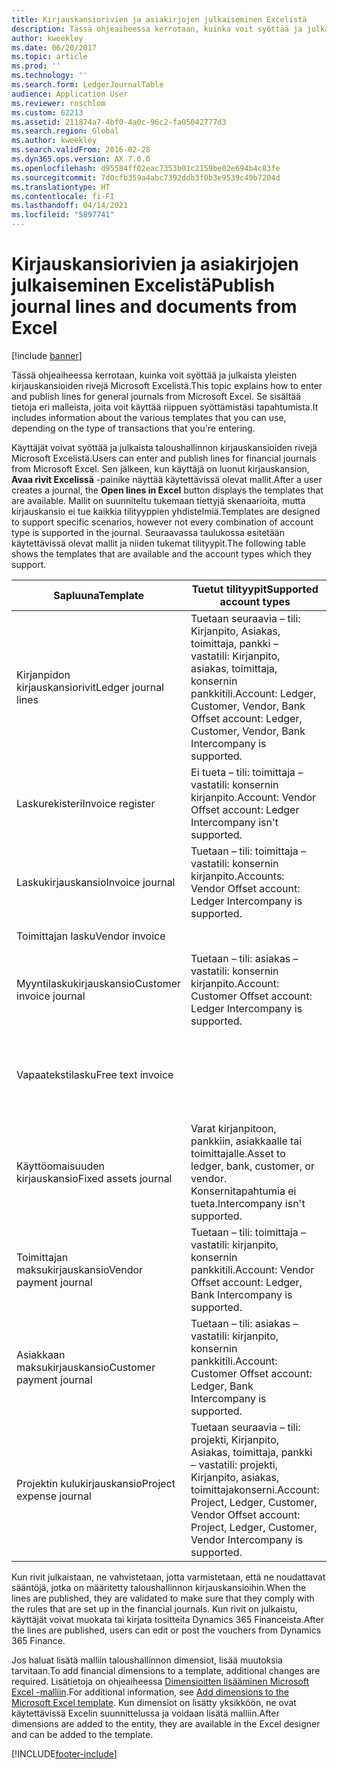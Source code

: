```yaml
---
title: Kirjauskansiorivien ja asiakirjojen julkaiseminen Excelistä
description: Tässä ohjeaiheessa kerrotaan, kuinka voit syöttää ja julkaista yleisten kirjauskansioiden rivejä Microsoft Excelistä. Se sisältää tietoja eri malleista, joita voit käyttää riippuen syöttämistäsi tapahtumista.
author: kweekley
ms.date: 06/20/2017
ms.topic: article
ms.prod: ''
ms.technology: ''
ms.search.form: LedgerJournalTable
audience: Application User
ms.reviewer: roschlom
ms.custom: 62213
ms.assetid: 211874a7-4bf0-4a0c-96c2-fa05042777d3
ms.search.region: Global
ms.author: kweekley
ms.search.validFrom: 2016-02-28
ms.dyn365.ops.version: AX 7.0.0
ms.openlocfilehash: d95584ff02eac7353b01c2159be02e694b4c83fe
ms.sourcegitcommit: 7d0cfb359a4abc7392ddb3f0b3e9539c40b7204d
ms.translationtype: HT
ms.contentlocale: fi-FI
ms.lasthandoff: 04/14/2021
ms.locfileid: "5897741"
---
```

# <a name="publish-journal-lines-and-documents-from-excel"></a><span data-ttu-id="d060d-104">Kirjauskansiorivien ja asiakirjojen julkaiseminen Excelistä</span><span class="sxs-lookup"><span data-stu-id="d060d-104">Publish journal lines and documents from Excel</span></span>

[!include [banner](../includes/banner.md)]

<span data-ttu-id="d060d-105">Tässä ohjeaiheessa kerrotaan, kuinka voit syöttää ja julkaista yleisten kirjauskansioiden rivejä Microsoft Excelistä.</span><span class="sxs-lookup"><span data-stu-id="d060d-105">This topic explains how to enter and publish lines for general journals from Microsoft Excel.</span></span> <span data-ttu-id="d060d-106">Se sisältää tietoja eri malleista, joita voit käyttää riippuen syöttämistäsi tapahtumista.</span><span class="sxs-lookup"><span data-stu-id="d060d-106">It includes information about the various templates that you can use, depending on the type of transactions that you're entering.</span></span>

<span data-ttu-id="d060d-107">Käyttäjät voivat syöttää ja julkaista taloushallinnon kirjauskansioiden rivejä Microsoft Excelistä.</span><span class="sxs-lookup"><span data-stu-id="d060d-107">Users can enter and publish lines for financial journals from Microsoft Excel.</span></span> <span data-ttu-id="d060d-108">Sen jälkeen, kun käyttäjä on luonut kirjauskansion, **Avaa rivit Excelissä** -painike näyttää käytettävissä olevat mallit.</span><span class="sxs-lookup"><span data-stu-id="d060d-108">After a user creates a journal, the **Open lines in Excel** button displays the templates that are available.</span></span> <span data-ttu-id="d060d-109">Mallit on suunniteltu tukemaan tiettyjä skenaarioita, mutta kirjauskansio ei tue kaikkia tilityyppien yhdistelmiä.</span><span class="sxs-lookup"><span data-stu-id="d060d-109">Templates are designed to support specific scenarios, however not every combination of account type is supported in the journal.</span></span> <span data-ttu-id="d060d-110">Seuraavassa taulukossa esitetään käytettävissä olevat mallit ja niiden tukemat tilityypit.</span><span class="sxs-lookup"><span data-stu-id="d060d-110">The following table shows the templates that are available and the account types which they support.</span></span>

| <span data-ttu-id="d060d-111">Sapluuna</span><span class="sxs-lookup"><span data-stu-id="d060d-111">Template</span></span>             | <span data-ttu-id="d060d-112">Tuetut tilityypit</span><span class="sxs-lookup"><span data-stu-id="d060d-112">Supported account types</span></span> | <span data-ttu-id="d060d-113">Mallin käyttäminen</span><span class="sxs-lookup"><span data-stu-id="d060d-113">How to access the template</span></span>                                                          |
|--------------------------|-------------------------------------------------------------------------------------------------------------------------|-----------------------------------------------------------------------------------------|
| <span data-ttu-id="d060d-114">Kirjanpidon kirjauskansiorivit</span><span class="sxs-lookup"><span data-stu-id="d060d-114">Ledger journal lines</span></span>     | <span data-ttu-id="d060d-115">Tuetaan seuraavia – tili: Kirjanpito, Asiakas, toimittaja, pankki – vastatili: Kirjanpito, asiakas, toimittaja, konsernin pankkitili.</span><span class="sxs-lookup"><span data-stu-id="d060d-115">Account: Ledger, Customer, Vendor, Bank Offset account: Ledger, Customer, Vendor, Bank Intercompany is supported.</span></span>       | <span data-ttu-id="d060d-116">Kirjauskansio</span><span class="sxs-lookup"><span data-stu-id="d060d-116">General journal</span></span>                                                                         |
| <span data-ttu-id="d060d-117">Laskurekisteri</span><span class="sxs-lookup"><span data-stu-id="d060d-117">Invoice register</span></span>         | <span data-ttu-id="d060d-118">Ei tueta – tili: toimittaja – vastatili: konsernin kirjanpito.</span><span class="sxs-lookup"><span data-stu-id="d060d-118">Account: Vendor Offset account: Ledger Intercompany isn't supported.</span></span>                                                    | <span data-ttu-id="d060d-119">Ostoreskontran laskurekisteri</span><span class="sxs-lookup"><span data-stu-id="d060d-119">AP invoice register</span></span>                                                                     |
| <span data-ttu-id="d060d-120">Laskukirjauskansio</span><span class="sxs-lookup"><span data-stu-id="d060d-120">Invoice journal</span></span>          | <span data-ttu-id="d060d-121">Tuetaan – tili: toimittaja – vastatili: konsernin kirjanpito.</span><span class="sxs-lookup"><span data-stu-id="d060d-121">Accounts: Vendor Offset account: Ledger Intercompany is supported.</span></span>                                                      | <span data-ttu-id="d060d-122">Ostoreskontran laskukirjauskansio</span><span class="sxs-lookup"><span data-stu-id="d060d-122">AP invoice journal</span></span>                                                                      |
| <span data-ttu-id="d060d-123">Toimittajan lasku</span><span class="sxs-lookup"><span data-stu-id="d060d-123">Vendor invoice</span></span>           |                                                                                                                         | <span data-ttu-id="d060d-124">Toimittajan lasku</span><span class="sxs-lookup"><span data-stu-id="d060d-124">Vendor invoice</span></span>                                                                          |
| <span data-ttu-id="d060d-125">Myyntilaskukirjauskansio</span><span class="sxs-lookup"><span data-stu-id="d060d-125">Customer invoice journal</span></span> | <span data-ttu-id="d060d-126">Tuetaan – tili: asiakas – vastatili: konsernin kirjanpito.</span><span class="sxs-lookup"><span data-stu-id="d060d-126">Account: Customer Offset account: Ledger Intercompany is supported.</span></span>                                                     | <span data-ttu-id="d060d-127">Kirjauskansio</span><span class="sxs-lookup"><span data-stu-id="d060d-127">General journal</span></span>                                                                         |
| <span data-ttu-id="d060d-128">Vapaatekstilasku</span><span class="sxs-lookup"><span data-stu-id="d060d-128">Free text invoice</span></span>        |                                                                                                                         | <span data-ttu-id="d060d-129">Valitse **Vapaatekstilasku**-sivulla **Avaa Excelissä** (Microsoft Office -kuvake).</span><span class="sxs-lookup"><span data-stu-id="d060d-129">On the **Free text invoice** page, click **Open in Excel** (the Microsoft Office icon).</span></span> |
| <span data-ttu-id="d060d-130">Käyttöomaisuuden kirjauskansio</span><span class="sxs-lookup"><span data-stu-id="d060d-130">Fixed assets journal</span></span>     | <span data-ttu-id="d060d-131">Varat kirjanpitoon, pankkiin, asiakkaalle tai toimittajalle.</span><span class="sxs-lookup"><span data-stu-id="d060d-131">Asset to ledger, bank, customer, or vendor.</span></span> <span data-ttu-id="d060d-132">Konsernitapahtumia ei tueta.</span><span class="sxs-lookup"><span data-stu-id="d060d-132">Intercompany isn't supported.</span></span>                                               | <span data-ttu-id="d060d-133">Käyttöomaisuuserän kirjauskansio</span><span class="sxs-lookup"><span data-stu-id="d060d-133">Fixed asset journal</span></span>                                                                     |
| <span data-ttu-id="d060d-134">Toimittajan maksukirjauskansio</span><span class="sxs-lookup"><span data-stu-id="d060d-134">Vendor payment journal</span></span>   | <span data-ttu-id="d060d-135">Tuetaan – tili: toimittaja – vastatili: kirjanpito, konsernin pankkitili.</span><span class="sxs-lookup"><span data-stu-id="d060d-135">Account: Vendor Offset account: Ledger, Bank Intercompany is supported.</span></span>                                                 | <span data-ttu-id="d060d-136">Toimittajan maksukirjauskansio</span><span class="sxs-lookup"><span data-stu-id="d060d-136">Vendor payment journal</span></span>                                                                  |
| <span data-ttu-id="d060d-137">Asiakkaan maksukirjauskansio</span><span class="sxs-lookup"><span data-stu-id="d060d-137">Customer payment journal</span></span> | <span data-ttu-id="d060d-138">Tuetaan – tili: asiakas – vastatili: kirjanpito, konsernin pankkitili.</span><span class="sxs-lookup"><span data-stu-id="d060d-138">Account: Customer Offset account: Ledger, Bank Intercompany is supported.</span></span>                                               | <span data-ttu-id="d060d-139">Asiakkaan maksukirjauskansio</span><span class="sxs-lookup"><span data-stu-id="d060d-139">Customer payment journal</span></span>                                                                |
| <span data-ttu-id="d060d-140">Projektin kulukirjauskansio</span><span class="sxs-lookup"><span data-stu-id="d060d-140">Project expense journal</span></span>  | <span data-ttu-id="d060d-141">Tuetaan seuraavia – tili: projekti, Kirjanpito, Asiakas, toimittaja, pankki – vastatili: projekti, Kirjanpito, asiakas, toimittajakonserni.</span><span class="sxs-lookup"><span data-stu-id="d060d-141">Account: Project, Ledger, Customer, Vendor Offset account: Project, Ledger, Customer, Vendor Intercompany is supported.</span></span> | <span data-ttu-id="d060d-142">Yleisen päiväkirjan kulu (kohdassa Projektinhallinta ja kirjanpito)</span><span class="sxs-lookup"><span data-stu-id="d060d-142">General journal Expense (under Project management and accounting)</span></span>                       |

<span data-ttu-id="d060d-143">Kun rivit julkaistaan, ne vahvistetaan, jotta varmistetaan, että ne noudattavat sääntöjä, jotka on määritetty taloushallinnon kirjauskansioihin.</span><span class="sxs-lookup"><span data-stu-id="d060d-143">When the lines are published, they are validated to make sure that they comply with the rules that are set up in the financial journals.</span></span> <span data-ttu-id="d060d-144">Kun rivit on julkaistu, käyttäjät voivat muokata tai kirjata tositteita Dynamics 365 Financeista.</span><span class="sxs-lookup"><span data-stu-id="d060d-144">After the lines are published, users can edit or post the vouchers from Dynamics 365 Finance.</span></span> 

<span data-ttu-id="d060d-145">Jos haluat lisätä malliin taloushallinnon dimensiot, lisää muutoksia tarvitaan.</span><span class="sxs-lookup"><span data-stu-id="d060d-145">To add financial dimensions to a template, additional changes are required.</span></span> <span data-ttu-id="d060d-146">Lisätietoja on ohjeaiheessa [Dimensioitten lisääminen Microsoft Excel -malliin](../../fin-ops-core/dev-itpro/financial/add-dimensions-excel-templates.md).</span><span class="sxs-lookup"><span data-stu-id="d060d-146">For additional information, see [Add dimensions to the Microsoft Excel template](../../fin-ops-core/dev-itpro/financial/add-dimensions-excel-templates.md).</span></span> <span data-ttu-id="d060d-147">Kun dimensiot on lisätty yksikköön, ne ovat käytettävissä Excelin suunnittelussa ja voidaan lisätä malliin.</span><span class="sxs-lookup"><span data-stu-id="d060d-147">After dimensions are added to the entity, they are available in the Excel designer and can be added to the template.</span></span>







[!INCLUDE[footer-include](../../includes/footer-banner.md)]